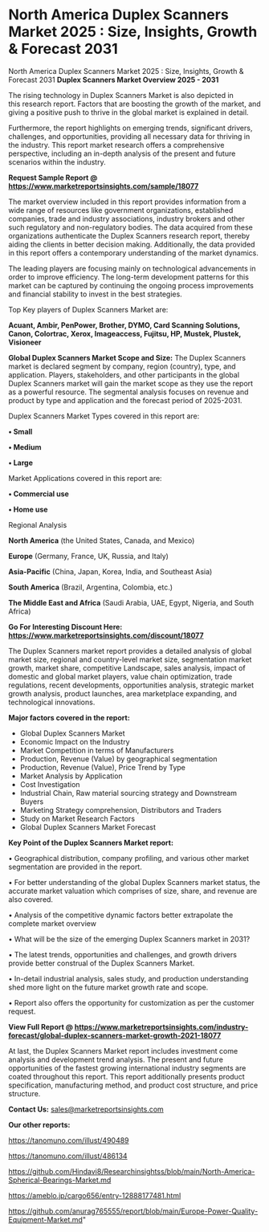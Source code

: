 # North America Duplex Scanners Market 2025 : Size, Insights, Growth & Forecast 2031
North America Duplex Scanners Market 2025 : Size, Insights, Growth & Forecast 2031
<Strong> Duplex Scanners Market Overview 2025 - 2031</strong>

The rising technology in Duplex Scanners Market is also depicted in this research report. Factors that are boosting the growth of the market, and giving a positive push to thrive in the global market is explained in detail.

Furthermore, the report highlights on emerging trends, significant drivers, challenges, and opportunities, providing all necessary data for thriving in the industry. This report market research offers a comprehensive perspective, including an in-depth analysis of the present and future scenarios within the industry.

<strong>Request Sample Report @ <a href=https://www.marketreportsinsights.com/sample/18077>https://www.marketreportsinsights.com/sample/18077</a></strong>

The market overview included in this report provides information from a wide range of resources like government organizations, established companies, trade and industry associations, industry brokers and other such regulatory and non-regulatory bodies. The data acquired from these organizations authenticate the Duplex Scanners research report, thereby aiding the clients in better decision making. Additionally, the data provided in this report offers a contemporary understanding of the market dynamics.

The leading players are focusing mainly on technological advancements in order to improve efficiency. The long-term development patterns for this market can be captured by continuing the ongoing process improvements and financial stability to invest in the best strategies.

Top Key players of Duplex Scanners Market are:

<strong>Acuant, Ambir, PenPower, Brother, DYMO, Card Scanning Solutions, Canon, Colortrac, Xerox, Imageaccess, Fujitsu, HP, Mustek, Plustek, Visioneer</strong>

<strong><b>Global Duplex Scanners Market Scope and Size:</b></strong>
The Duplex Scanners market is declared segment by company, region (country), type, and application. Players, stakeholders, and other participants in the global Duplex Scanners market will gain the market scope as they use the report as a powerful resource. The segmental analysis focuses on revenue and product by type and application and the forecast period of 2025-2031.

Duplex Scanners Market Types covered in this report are:

<strong>• Small

• Medium

• Large</strong>

Market Applications covered in this report are:

<strong>• Commercial use

• Home use</strong> 

Regional Analysis

<strong>North America</strong> (the United States, Canada, and Mexico)

<strong>Europe</strong> (Germany, France, UK, Russia, and Italy)

<strong>Asia-Pacific</strong> (China, Japan, Korea, India, and Southeast Asia)

<strong>South America</strong> (Brazil, Argentina, Colombia, etc.)

<strong>The Middle East and Africa</strong> (Saudi Arabia, UAE, Egypt, Nigeria, and South Africa)

<strong>Go For Interesting Discount Here: <a href=https://www.marketreportsinsights.com/discount/18077>https://www.marketreportsinsights.com/discount/18077</a></strong>

The Duplex Scanners market report provides a detailed analysis of global market size, regional and country-level market size, segmentation market growth, market share, competitive Landscape, sales analysis, impact of domestic and global market players, value chain optimization, trade regulations, recent developments, opportunities analysis, strategic market growth analysis, product launches, area marketplace expanding, and technological innovations.

<strong><b>Major factors covered in the report:</b></strong>
<ul>
  <li>Global Duplex Scanners Market </li>
  <li>Economic Impact on the Industry</li>
  <li>Market Competition in terms of Manufacturers</li>
  <li>Production, Revenue (Value) by geographical segmentation</li>
  <li>Production, Revenue (Value), Price Trend by Type</li>
  <li>Market Analysis by Application</li>
  <li>Cost Investigation</li>
  <li>Industrial Chain, Raw material sourcing strategy and Downstream Buyers</li>
  <li>Marketing Strategy comprehension, Distributors and Traders</li>
  <li>Study on Market Research Factors</li>
  <li>Global Duplex Scanners Market Forecast</li>
</ul>

<strong><b>Key Point of the Duplex Scanners Market report:</b></strong>

• Geographical distribution, company profiling, and various other market segmentation are provided in the report.

• For better understanding of the global Duplex Scanners market status, the accurate market valuation which comprises of size, share, and revenue are also covered.

• Analysis of the competitive dynamic factors better extrapolate the complete market overview

• What will be the size of the emerging Duplex Scanners market in 2031?

• The latest trends, opportunities and challenges, and growth drivers provide better construal of the Duplex Scanners Market.

• In-detail industrial analysis, sales study, and production understanding shed more light on the future market growth rate and scope.

• Report also offers the opportunity for customization as per the customer request.

<strong><b>View Full Report @ <a href=https://www.marketreportsinsights.com/industry-forecast/global-duplex-scanners-market-growth-2021-18077>https://www.marketreportsinsights.com/industry-forecast/global-duplex-scanners-market-growth-2021-18077</a></b></strong>


At last, the Duplex Scanners Market report includes investment come analysis and development trend analysis. The present and future opportunities of the fastest growing international industry segments are coated throughout this report. This report additionally presents product specification, manufacturing method, and product cost structure, and price structure.

<strong>Contact Us:</strong>
sales@marketreportsinsights.com

<strong>Our other reports:</strong>

<a href=https://tanomuno.com/illust/490489>https://tanomuno.com/illust/490489</a>

<a href=https://tanomuno.com/illust/486134>https://tanomuno.com/illust/486134</a>

<a href=https://github.com/Hindavi8/Researchinsightss/blob/main/North-America-Spherical-Bearings-Market.md>https://github.com/Hindavi8/Researchinsightss/blob/main/North-America-Spherical-Bearings-Market.md</a>

<a href=https://ameblo.jp/cargo656/entry-12888177481.html>https://ameblo.jp/cargo656/entry-12888177481.html</a>

<a href=https://github.com/anurag765555/report/blob/main/Europe-Power-Quality-Equipment-Market.md>https://github.com/anurag765555/report/blob/main/Europe-Power-Quality-Equipment-Market.md</a>"
